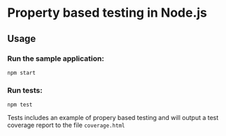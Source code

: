 # Property based testing in Node.js

## Usage

### Run the sample application:
`npm start`

### Run tests:
`npm test`

Tests includes an example of propery based testing and will output a test coverage report to the file `coverage.html`